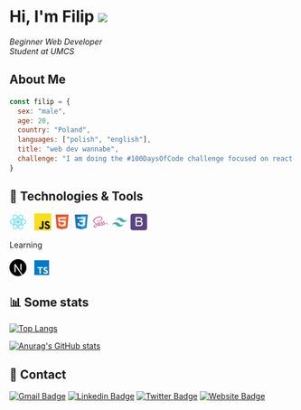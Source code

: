 # Hi, I'm Filip <img src="https://media.giphy.com/media/hvRJCLFzcasrR4ia7z/giphy.gif" width="25px"> 

<em>Beginner Web Developer</br>Student at UMCS</em>

 ## About Me
 
```javascript
const filip = {
  sex: "male",
  age: 20,
  country: "Poland",
  languages: ["polish", "english"],
  title: "web dev wannabe",
  challenge: "I am doing the #100DaysOfCode challenge focused on react and typescript"
}
```
## 🔧 Technologies & Tools

<img src="https://github.com/fkozlicki/fkozlicki/blob/main/react.svg" width="30" style="margin-right: 10px;" /> <img src="https://github.com/fkozlicki/fkozlicki/blob/main/js.svg" width="30"/> <img src="https://github.com/fkozlicki/fkozlicki/blob/main/html.svg" width="30" /> <img src="https://github.com/fkozlicki/fkozlicki/blob/main/css.svg" width="30" /> <img src="https://github.com/fkozlicki/fkozlicki/blob/main/sass.svg" width="30" /> <img src="https://github.com/fkozlicki/fkozlicki/blob/main/tw.svg" width="30"/> <img src="https://github.com/fkozlicki/fkozlicki/blob/main/bs.svg" width="30"/> 

Learning </br></br>
<img src="https://github.com/fkozlicki/fkozlicki/blob/main/next.svg" width="30" /> &nbsp; <img src="https://github.com/fkozlicki/fkozlicki/blob/main/ts.svg" width="30" /> 

## 📊 Some stats

[![Top Langs](https://github-readme-stats.vercel.app/api/top-langs/?username=fkozlicki&layout=compact&theme=tokyonight)](https://github.com/fkozlicki/github-readme-stats)

[![Anurag's GitHub stats](https://github-readme-stats.vercel.app/api?username=fkozlicki&theme=tokyonight)](https://github.com/fkozlicki/github-readme-stats)

## 📝 Contact
[![Gmail Badge](https://img.shields.io/badge/-samujjwaal.dey@acuitybrands.com-c14438?style=flat&logo=Gmail&logoColor=white)](mailto:samujjwaal.dey@acuitybrands.com "Connect via Email")
[![Linkedin Badge](https://img.shields.io/badge/-Samujjwaal%20Dey-0072b1?style=flat&logo=Linkedin&logoColor=white)](https://www.linkedin.com/in/samujjwaal/ "Connect on LinkedIn")
[![Twitter Badge](https://img.shields.io/badge/-@samujjwaal-00acee?style=flat&logo=Twitter&logoColor=white)](https://twitter.com/intent/follow?screen_name=samujjwaal "Follow on Twitter")
[![Website Badge](https://img.shields.io/badge/-@samujjwaal-00acee?style=flat&logo=Twitter&logoColor=white)](https://twitter.com/intent/follow?screen_name=samujjwaal "Follow on Twitter")
